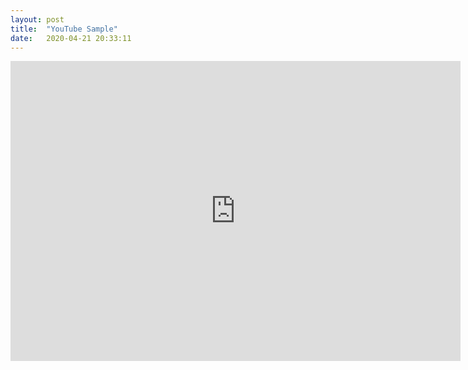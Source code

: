 ```yaml
---
layout: post
title:  "YouTube Sample"
date:   2020-04-21 20:33:11
---
```


<iframe width="720" height="480" src="https://www.youtube.com/embed/y78W8e_zeTg" align="center" frameborder="0" allow="accelerometer; autoplay; encrypted-media; gyroscope; picture-in-picture" allowfullscreen></iframe>
